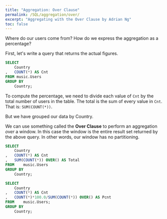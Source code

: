 ```yaml
---
title: "Aggregation: Over Clause"
permalink: /SQL/aggregation/over/
excerpt: "Aggregating with the Over Clause by Adrian Ng"
toc: false
---
```


Where do our users come from? How do we express the aggregation as a percentage?

First, let's write a query that returns the actual figures.

```sql
SELECT
	Country
,	COUNT(*) AS Cnt
FROM music.Users
GROUP BY
	Country;
```

To compute the percentage, we need to divide each value of `Cnt` by the total number of users in the table.
The total is the sum of every value in `Cnt`.
That is: `SUM(COUNT(*))`.

But we have grouped our data by Country.

We can use something called the __Over Clause__ to perform an aggregation _over_ a window.
In this case the window is the entire result set returned by the above query. 
In other words, our window has no partitioning.

```sql
SELECT
	Country
,	COUNT(*) AS Cnt
,	SUM(COUNT(*)) OVER() AS Total
FROM	music.Users
GROUP BY
	Country;
```






```sql
SELECT
	Country
,	COUNT(*) AS Cnt
,	COUNT(*)*100.0/SUM(COUNT(*)) OVER() AS Pcnt
FROM	music.Users;
GROUP BY
	Country;
```
